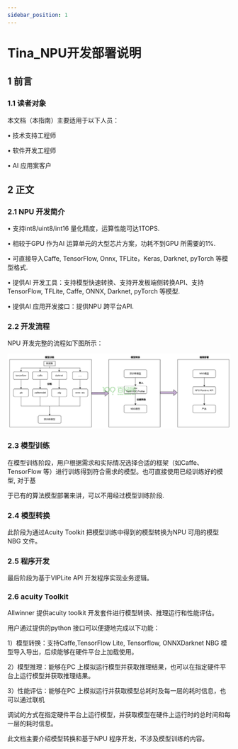 ```yaml
---
sidebar_position: 1
---
```

# Tina_NPU开发部署说明

## 1 前言

### 1.1 读者对象

本文档（本指南）主要适用于以下人员：

• 技术支持工程师

• 软件开发工程师

• AI 应用案客户

## 2 正文

### 2.1 NPU 开发简介

• 支持int8/uint8/int16 量化精度，运算性能可达1TOPS.

• 相较于GPU 作为AI 运算单元的大型芯片方案，功耗不到GPU 所需要的1%.

• 可直接导入Caffe, TensorFlow, Onnx, TFLite，Keras, Darknet, pyTorch 等模型格式.

• 提供AI 开发工具：支持模型快速转换、支持开发板端侧转换API、支持TensorFlow, TFLite, Caffe, ONNX, Darknet, pyTorch 等模型.

• 提供AI 应用开发接口：提供NPU 跨平台API.

### 2.2 开发流程

NPU 开发完整的流程如下图所示：

![image-20221208111346439](images/image-20221208111346439.png)

### 2.3 模型训练

在模型训练阶段，用户根据需求和实际情况选择合适的框架（如Caffe、TensorFlow 等）进行训练得到符合需求的模型。也可直接使用已经训练好的模型, 对于基

于已有的算法模型部署来讲，可以不用经过模型训练阶段.

### 2.4 模型转换

此阶段为通过Acuity Toolkit 把模型训练中得到的模型转换为NPU 可用的模型NBG 文件。

### 2.5 程序开发

最后阶段为基于VIPLite API 开发程序实现业务逻辑。

### 2.6 acuity Toolkit

Allwinner 提供acuity toolkit 开发套件进行模型转换、推理运行和性能评估。

用户通过提供的python 接口可以便捷地完成以下功能：

1）模型转换：支持Caffe,TensorFlow Lite, Tensorflow, ONNXDarknet NBG 模型导入导出，后续能够在硬件平台上加载使用。

2）模型推理：能够在PC 上模拟运行模型并获取推理结果，也可以在指定硬件平台上运行模型并获取推理结果。

3）性能评估：能够在PC 上模拟运行并获取模型总耗时及每一层的耗时信息，也可以通过联机

调试的方式在指定硬件平台上运行模型，并获取模型在硬件上运行时的总时间和每一层的耗时信息。

此文档主要介绍模型转换和基于NPU 程序开发，不涉及模型训练的内容。
